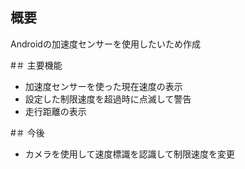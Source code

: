 ## 概要
Androidの加速度センサーを使用したいため作成

#＃ 主要機能
- 加速度センサーを使った現在速度の表示
- 設定した制限速度を超過時に点滅して警告
- 走行距離の表示

#＃ 今後
- カメラを使用して速度標識を認識して制限速度を変更
